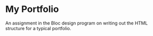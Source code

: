 # My Portfolio
An assignment in the Bloc design program on writing out the HTML structure for a typical portfolio.

